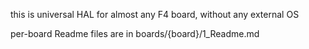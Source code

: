 this is universal HAL for almost any F4 board, without any external OS

per-board Readme files are in boards/{board}/1_Readme.md
